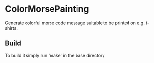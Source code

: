 ColorMorsePainting
============

Generate colorful morse code message suitable to be printed on e.g. t-shirts.

## Build

To build it simply run 'make' in the base directory